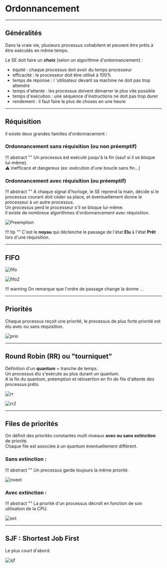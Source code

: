 # Ordonnancement

---

## Généralités

Dans la vraie vie, plusieurs processus cohabitent et peuvent être prêts à être exécutés en même temps.  

Le SE doit faire un **choix** (selon un algorithme d'ordonnancement) :
 
- équité : chaque processus doit avoir du temps processeur 
- efficacité : le processeur doit être utilisé à 100% 
- temps de réponse : l 'utilisateur devant sa machine ne doit pas trop attendre 
- temps d'attente : les processus doivent démarrer le plus vite possible 
- temps d'exécution : une séquence d'instructions ne doit pas trop durer 
- rendement : il faut faire le plus de choses en une heure 

---

## Réquisition

Il existe deux grandes familles d'ordonnacement : 

### Ordonnancement sans réquisition (ou non préemptif)

!!! abstract ""
    Un processus est exécuté jusqu'à la fin (sauf si il se bloque lui-même).  
    :warning: inefficace et dangereux (ex: exécution d'une boucle sans fin...) 
    
### Ordonnancement avec réquisition (ou préemptif)

!!! abstract ""
    A chaque signal d'horloge, le SE reprend la main, décide si le processus courant doit céder sa place, et éventuellement donne le processeur à un autre processus.  
    Un processus perd le processeur s'il se bloque lui-même.  
    Il existe de nombreux algorithmes d'ordonnancement avec réquisition.
    
    
![Preemption](./assets/images/processus/preemption.jpg "Preemption")

!!! tip ""
    C'est le **noyau** qui déclenche le passage de l'état **Elu** à l'état **Prêt** lors d'une réquisition.

---

## FIFO

![fifo](./assets/images/processus/fifo.jpg "fifo")

![fifo2](./assets/images/processus/fifo2.jpg "fifo2")

!!! warning
    On remarque que l'ordre de passage change la donne ...
 

---
  
## Priorités
    
Chaque processus reçoit une priorité, le processus de plus forte priorité est élu avec ou sans réquisition.
    
![prio](./assets/images/processus/prio.png "prio")

---

## Round Robin (RR) ou "tourniquet"

Définition d'un **quantum** = tranche de temps.  
Un processus élu s'exécute au plus durant un quantum.  
A la fin du quantum, préemption et réinsertion en fin de file d'attente des processus prêts.

![rr](./assets/images/processus/rr.jpg "rr")

![rr2](./assets/images/processus/rr2.png "rr2")

---


## Files de priorités

On définit des priorités constantes multi niveaux **avec ou sans extinction** de priorité.  
Chaque file est associée à un quantum éventuellement différent.  

### Sans extinction : 

!!! abstract ""
    Un processus garde toujours la même priorité.

![noext](./assets/images/processus/filePrioNoExt.png "noext")


### Avec extinction : 

!!! abstract ""
    La priorité d'un processus décroît en fonction de son utilisation de la CPU.

![ext](./assets/images/processus/filePrioExt.png "ext")

---

## SJF : Shortest Job First

Le plus court d'abord.

![sjf](./assets/images/processus/sjf.jpg "sjf")
